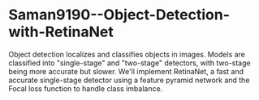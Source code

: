 # Saman9190--Object-Detection-with-RetinaNet
Object detection localizes and classifies objects in images. Models are classified into "single-stage" and "two-stage" detectors, with two-stage being more accurate but slower. We'll implement RetinaNet, a fast and accurate single-stage detector using a feature pyramid network and the Focal loss function to handle class imbalance.
